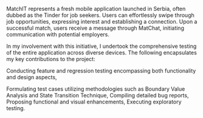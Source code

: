 MatchIT represents a fresh mobile application launched in Serbia, often dubbed as the Tinder for job seekers. Users can effortlessly swipe through job opportunities, expressing interest and establishing a connection. Upon a successful match, users receive a message through MatChat, initiating communication with potential employers.

In my involvement with this initiative, I undertook the comprehensive testing of the entire application across diverse devices. The following encapsulates my key contributions to the project:

Conducting feature and regression testing encompassing both functionality and design aspects,

Formulating test cases utilizing methodologies such as Boundary Value Analysis and State Transition Technique,
Compiling detailed bug reports,
Proposing functional and visual enhancements,
Executing exploratory testing.
